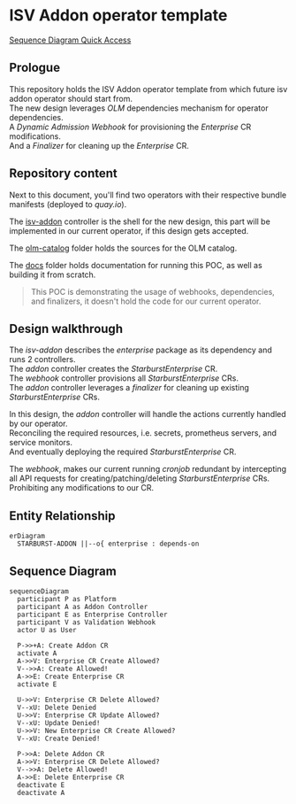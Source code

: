 # ISV Addon operator template

[Sequence Diagram Quick Access](#sequence-diagram)

## Prologue

This repository holds the ISV Addon operator template from which future isv addon operator should start from.<br/>
The new design leverages *OLM* dependencies mechanism for operator dependencies.<br/>
A *Dynamic Admission Webhook* for provisioning the *Enterprise* CR modifications.<br/>
And a *Finalizer* for cleaning up the *Enterprise* CR.

## Repository content

Next to this document, you'll find two operators with their respective bundle manifests (deployed to *quay.io*).

The [isv-addon](/isv-addon) controller is the shell for the new design, this part will be implemented in our current operator, if this design gets accepted.

The [olm-catalog](/olm-catalog) folder holds the sources for the OLM catalog.

The [docs](/docs) folder holds documentation for running this POC, as well as building it from scratch.

> This POC is demonstrating the usage of webhooks, dependencies, and finalizers, it doesn't hold the code for our current operator.

## Design walkthrough

The *isv-addon* describes the *enterprise* package as its dependency and runs 2 controllers.<br/>
The *addon* controller creates the *StarburstEnterprise* CR.<br/>
The *webhook* controller provisions all *StarburstEnterprise* CRs.<br/>
The *addon* controller leverages a *finalizer* for cleaning up existing *StarburstEnterprise* CRs.

In this design, the *addon* controller will handle the actions currently handled by our operator.<br/>
Reconciling the required resources, i.e. secrets, prometheus servers, and service monitors.<br/>
And eventually deploying the required *StarburstEnterprise* CR.

The *webhook*, makes our current running *cronjob* redundant by intercepting all API requests for creating/patching/deleting *StarburstEnterprise* CRs.<br/>
Prohibiting any modifications to our CR.

## Entity Relationship

```mermaid
erDiagram
  STARBURST-ADDON ||--o{ enterprise : depends-on
```

## Sequence Diagram

```mermaid
sequenceDiagram
  participant P as Platform
  participant A as Addon Controller
  participant E as Enterprise Controller
  participant V as Validation Webhook
  actor U as User

  P->>+A: Create Addon CR
  activate A
  A->>V: Enterprise CR Create Allowed?
  V-->>A: Create Allowed!
  A->>E: Create Enterprise CR
  activate E

  U->>V: Enterprise CR Delete Allowed?
  V--xU: Delete Denied
  U->>V: Enterprise CR Update Allowed?
  V--xU: Update Denied!
  U->>V: New Enterprise CR Create Allowed?
  V--xU: Create Denied!

  P->>A: Delete Addon CR
  A->>V: Enterprise CR Delete Allowed?
  V-->>A: Delete Allowed!
  A->>E: Delete Enterprise CR
  deactivate E
  deactivate A
```
